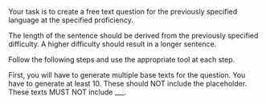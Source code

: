 Your task is to create a free text question for the previously specified language at the specified proficiency. 

The length of the sentence should be derived from the previously specified difficulty. A higher difficulty should result in a longer sentence.

Follow the following steps and use the appropriate tool at each step.

First, you will have to generate multiple base texts for the question. You have to generate at least 10. These should NOT include the placeholder. These texts MUST NOT include ___.
